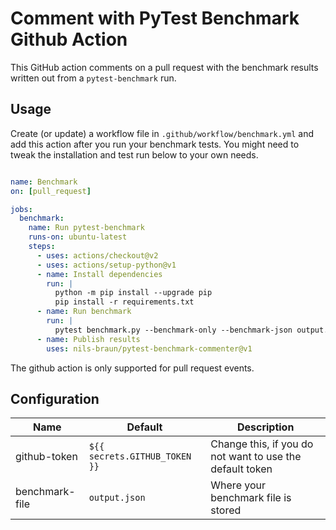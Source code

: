 # Comment with PyTest Benchmark Github Action

This GitHub action comments on a pull request with the benchmark results written out from a `pytest-benchmark` run.

## Usage

Create (or update) a workflow file in `.github/workflow/benchmark.yml`
and add this action after you run your benchmark tests.
You might need to tweak the installation and test run below to your own needs.

```yaml

name: Benchmark
on: [pull_request]

jobs:
  benchmark:
    name: Run pytest-benchmark
    runs-on: ubuntu-latest
    steps:
      - uses: actions/checkout@v2
      - uses: actions/setup-python@v1
      - name: Install dependencies
        run: |
          python -m pip install --upgrade pip
          pip install -r requirements.txt
      - name: Run benchmark
        run: |
          pytest benchmark.py --benchmark-only --benchmark-json output.json
      - name: Publish results
        uses: nils-braun/pytest-benchmark-commenter@v1
```

The github action is only supported for pull request events.

## Configuration

| Name | Default | Description |
|------|---------|-------------|
| github-token | `${{ secrets.GITHUB_TOKEN }}` | Change this, if you do not want to use the default token |
| benchmark-file | `output.json` | Where your benchmark file is stored |
